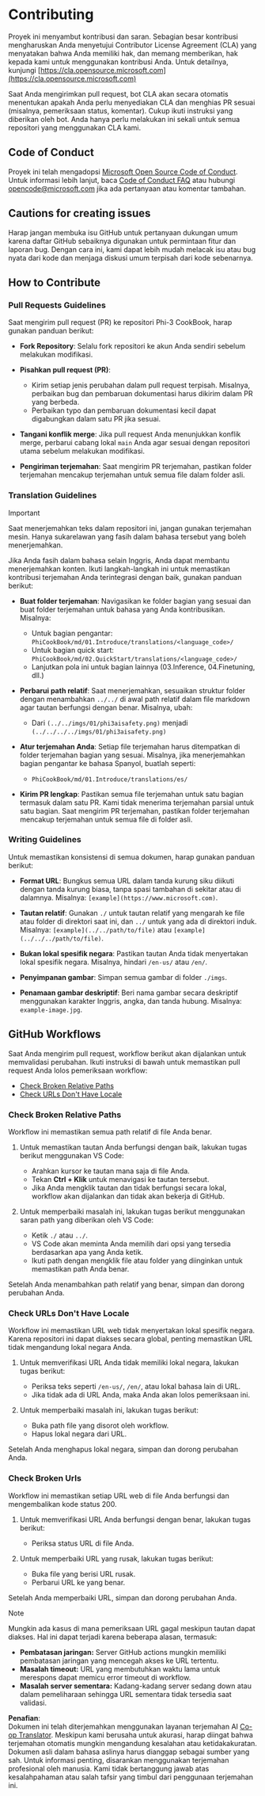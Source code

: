 <!--
CO_OP_TRANSLATOR_METADATA:
{
  "original_hash": "9f71f15fee9a73ecfcd4fd40efbe3070",
  "translation_date": "2025-05-09T03:42:26+00:00",
  "source_file": "CONTRIBUTING.md",
  "language_code": "id"
}
-->
# Contributing

Proyek ini menyambut kontribusi dan saran. Sebagian besar kontribusi mengharuskan Anda menyetujui
Contributor License Agreement (CLA) yang menyatakan bahwa Anda memiliki hak, dan memang memberikan,
hak kepada kami untuk menggunakan kontribusi Anda. Untuk detailnya, kunjungi [https://cla.opensource.microsoft.com](https://cla.opensource.microsoft.com)

Saat Anda mengirimkan pull request, bot CLA akan secara otomatis menentukan apakah Anda perlu menyediakan
CLA dan menghias PR sesuai (misalnya, pemeriksaan status, komentar). Cukup ikuti instruksi
yang diberikan oleh bot. Anda hanya perlu melakukan ini sekali untuk semua repositori yang menggunakan CLA kami.

## Code of Conduct

Proyek ini telah mengadopsi [Microsoft Open Source Code of Conduct](https://opensource.microsoft.com/codeofconduct/).
Untuk informasi lebih lanjut, baca [Code of Conduct FAQ](https://opensource.microsoft.com/codeofconduct/faq/) atau hubungi [opencode@microsoft.com](mailto:opencode@microsoft.com) jika ada pertanyaan atau komentar tambahan.

## Cautions for creating issues

Harap jangan membuka isu GitHub untuk pertanyaan dukungan umum karena daftar GitHub sebaiknya digunakan untuk permintaan fitur dan laporan bug. Dengan cara ini, kami dapat lebih mudah melacak isu atau bug nyata dari kode dan menjaga diskusi umum terpisah dari kode sebenarnya.

## How to Contribute

### Pull Requests Guidelines

Saat mengirim pull request (PR) ke repositori Phi-3 CookBook, harap gunakan panduan berikut:

- **Fork Repository**: Selalu fork repositori ke akun Anda sendiri sebelum melakukan modifikasi.

- **Pisahkan pull request (PR)**:
  - Kirim setiap jenis perubahan dalam pull request terpisah. Misalnya, perbaikan bug dan pembaruan dokumentasi harus dikirim dalam PR yang berbeda.
  - Perbaikan typo dan pembaruan dokumentasi kecil dapat digabungkan dalam satu PR jika sesuai.

- **Tangani konflik merge**: Jika pull request Anda menunjukkan konflik merge, perbarui cabang lokal `main` Anda agar sesuai dengan repositori utama sebelum melakukan modifikasi.

- **Pengiriman terjemahan**: Saat mengirim PR terjemahan, pastikan folder terjemahan mencakup terjemahan untuk semua file dalam folder asli.

### Translation Guidelines

> [!IMPORTANT]
>
> Saat menerjemahkan teks dalam repositori ini, jangan gunakan terjemahan mesin. Hanya sukarelawan yang fasih dalam bahasa tersebut yang boleh menerjemahkan.

Jika Anda fasih dalam bahasa selain Inggris, Anda dapat membantu menerjemahkan konten. Ikuti langkah-langkah ini untuk memastikan kontribusi terjemahan Anda terintegrasi dengan baik, gunakan panduan berikut:

- **Buat folder terjemahan**: Navigasikan ke folder bagian yang sesuai dan buat folder terjemahan untuk bahasa yang Anda kontribusikan. Misalnya:
  - Untuk bagian pengantar: `PhiCookBook/md/01.Introduce/translations/<language_code>/`
  - Untuk bagian quick start: `PhiCookBook/md/02.QuickStart/translations/<language_code>/`
  - Lanjutkan pola ini untuk bagian lainnya (03.Inference, 04.Finetuning, dll.)

- **Perbarui path relatif**: Saat menerjemahkan, sesuaikan struktur folder dengan menambahkan `../../` di awal path relatif dalam file markdown agar tautan berfungsi dengan benar. Misalnya, ubah:
  - Dari `(../../imgs/01/phi3aisafety.png)` menjadi `(../../../../imgs/01/phi3aisafety.png)`

- **Atur terjemahan Anda**: Setiap file terjemahan harus ditempatkan di folder terjemahan bagian yang sesuai. Misalnya, jika menerjemahkan bagian pengantar ke bahasa Spanyol, buatlah seperti:
  - `PhiCookBook/md/01.Introduce/translations/es/`

- **Kirim PR lengkap**: Pastikan semua file terjemahan untuk satu bagian termasuk dalam satu PR. Kami tidak menerima terjemahan parsial untuk satu bagian. Saat mengirim PR terjemahan, pastikan folder terjemahan mencakup terjemahan untuk semua file di folder asli.

### Writing Guidelines

Untuk memastikan konsistensi di semua dokumen, harap gunakan panduan berikut:

- **Format URL**: Bungkus semua URL dalam tanda kurung siku diikuti dengan tanda kurung biasa, tanpa spasi tambahan di sekitar atau di dalamnya. Misalnya: `[example](https://www.microsoft.com)`.

- **Tautan relatif**: Gunakan `./` untuk tautan relatif yang mengarah ke file atau folder di direktori saat ini, dan `../` untuk yang ada di direktori induk. Misalnya: `[example](../../path/to/file)` atau `[example](../../../path/to/file)`.

- **Bukan lokal spesifik negara**: Pastikan tautan Anda tidak menyertakan lokal spesifik negara. Misalnya, hindari `/en-us/` atau `/en/`.

- **Penyimpanan gambar**: Simpan semua gambar di folder `./imgs`.

- **Penamaan gambar deskriptif**: Beri nama gambar secara deskriptif menggunakan karakter Inggris, angka, dan tanda hubung. Misalnya: `example-image.jpg`.

## GitHub Workflows

Saat Anda mengirim pull request, workflow berikut akan dijalankan untuk memvalidasi perubahan. Ikuti instruksi di bawah untuk memastikan pull request Anda lolos pemeriksaan workflow:

- [Check Broken Relative Paths](../..)
- [Check URLs Don't Have Locale](../..)

### Check Broken Relative Paths

Workflow ini memastikan semua path relatif di file Anda benar.

1. Untuk memastikan tautan Anda berfungsi dengan baik, lakukan tugas berikut menggunakan VS Code:
    - Arahkan kursor ke tautan mana saja di file Anda.
    - Tekan **Ctrl + Klik** untuk menavigasi ke tautan tersebut.
    - Jika Anda mengklik tautan dan tidak berfungsi secara lokal, workflow akan dijalankan dan tidak akan bekerja di GitHub.

1. Untuk memperbaiki masalah ini, lakukan tugas berikut menggunakan saran path yang diberikan oleh VS Code:
    - Ketik `./` atau `../`.
    - VS Code akan meminta Anda memilih dari opsi yang tersedia berdasarkan apa yang Anda ketik.
    - Ikuti path dengan mengklik file atau folder yang diinginkan untuk memastikan path Anda benar.

Setelah Anda menambahkan path relatif yang benar, simpan dan dorong perubahan Anda.

### Check URLs Don't Have Locale

Workflow ini memastikan URL web tidak menyertakan lokal spesifik negara. Karena repositori ini dapat diakses secara global, penting memastikan URL tidak mengandung lokal negara Anda.

1. Untuk memverifikasi URL Anda tidak memiliki lokal negara, lakukan tugas berikut:

    - Periksa teks seperti `/en-us/`, `/en/`, atau lokal bahasa lain di URL.
    - Jika tidak ada di URL Anda, maka Anda akan lolos pemeriksaan ini.

1. Untuk memperbaiki masalah ini, lakukan tugas berikut:
    - Buka path file yang disorot oleh workflow.
    - Hapus lokal negara dari URL.

Setelah Anda menghapus lokal negara, simpan dan dorong perubahan Anda.

### Check Broken Urls

Workflow ini memastikan setiap URL web di file Anda berfungsi dan mengembalikan kode status 200.

1. Untuk memverifikasi URL Anda berfungsi dengan benar, lakukan tugas berikut:
    - Periksa status URL di file Anda.

2. Untuk memperbaiki URL yang rusak, lakukan tugas berikut:
    - Buka file yang berisi URL rusak.
    - Perbarui URL ke yang benar.

Setelah Anda memperbaiki URL, simpan dan dorong perubahan Anda.

> [!NOTE]
>
> Mungkin ada kasus di mana pemeriksaan URL gagal meskipun tautan dapat diakses. Hal ini dapat terjadi karena beberapa alasan, termasuk:
>
> - **Pembatasan jaringan:** Server GitHub actions mungkin memiliki pembatasan jaringan yang mencegah akses ke URL tertentu.
> - **Masalah timeout:** URL yang membutuhkan waktu lama untuk merespons dapat memicu error timeout di workflow.
> - **Masalah server sementara:** Kadang-kadang server sedang down atau dalam pemeliharaan sehingga URL sementara tidak tersedia saat validasi.

**Penafian**:  
Dokumen ini telah diterjemahkan menggunakan layanan terjemahan AI [Co-op Translator](https://github.com/Azure/co-op-translator). Meskipun kami berusaha untuk akurasi, harap diingat bahwa terjemahan otomatis mungkin mengandung kesalahan atau ketidakakuratan. Dokumen asli dalam bahasa aslinya harus dianggap sebagai sumber yang sah. Untuk informasi penting, disarankan menggunakan terjemahan profesional oleh manusia. Kami tidak bertanggung jawab atas kesalahpahaman atau salah tafsir yang timbul dari penggunaan terjemahan ini.